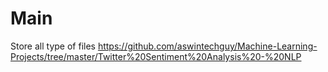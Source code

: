 # Main
Store all type of files
https://github.com/aswintechguy/Machine-Learning-Projects/tree/master/Twitter%20Sentiment%20Analysis%20-%20NLP
